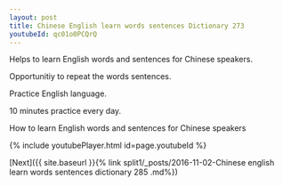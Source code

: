 ```yaml
---
layout: post
title: Chinese English learn words sentences Dictionary 273 
youtubeId: qc01o0PCQrQ
---
```

 
 
Helps to learn English words and sentences for Chinese speakers.

Opportunitiy to repeat the words sentences. 

Practice English language. 
 
10 minutes practice every day. 
 
How to learn English words and sentences for Chinese speakers 
 
{% include youtubePlayer.html id=page.youtubeId %}
 
 
[Next]({{ site.baseurl }}{% link  split1/_posts/2016-11-02-Chinese english learn words sentences dictionary 285 .md%})
 
